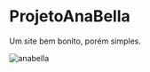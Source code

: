 # ProjetoAnaBella
Um site bem bonito, porém simples.

![anabella](https://user-images.githubusercontent.com/88283829/129430901-e23fce0f-a465-4951-adfa-1e9ffe77cefb.png)
